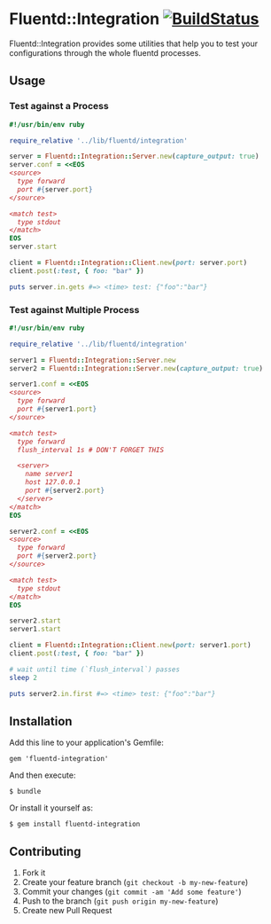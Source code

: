 # Fluentd::Integration [![BuildStatus](https://secure.travis-ci.org/kentaro/fluentd-integration.png)](http://travis-ci.org/kentaro/fluentd-integration)

Fluentd::Integration provides some utilities that help you to test your configurations through the whole fluentd processes.

## Usage

### Test against a Process

```ruby
#!/usr/bin/env ruby

require_relative '../lib/fluentd/integration'

server = Fluentd::Integration::Server.new(capture_output: true)
server.conf = <<EOS
<source>
  type forward
  port #{server.port}
</source>

<match test>
  type stdout
</match>
EOS
server.start

client = Fluentd::Integration::Client.new(port: server.port)
client.post(:test, { foo: "bar" })

puts server.in.gets #=> <time> test: {"foo":"bar"}
```

### Test against Multiple Process

```ruby
#!/usr/bin/env ruby

require_relative '../lib/fluentd/integration'

server1 = Fluentd::Integration::Server.new
server2 = Fluentd::Integration::Server.new(capture_output: true)

server1.conf = <<EOS
<source>
  type forward
  port #{server1.port}
</source>

<match test>
  type forward
  flush_interval 1s # DON'T FORGET THIS

  <server>
    name server1
    host 127.0.0.1
    port #{server2.port}
  </server>
</match>
EOS

server2.conf = <<EOS
<source>
  type forward
  port #{server2.port}
</source>

<match test>
  type stdout
</match>
EOS

server2.start
server1.start

client = Fluentd::Integration::Client.new(port: server1.port)
client.post(:test, { foo: "bar" })

# wait until time (`flush_interval`) passes
sleep 2

puts server2.in.first #=> <time> test: {"foo":"bar"}
```

## Installation

Add this line to your application's Gemfile:

    gem 'fluentd-integration'

And then execute:

    $ bundle

Or install it yourself as:

    $ gem install fluentd-integration

## Contributing

1. Fork it
2. Create your feature branch (`git checkout -b my-new-feature`)
3. Commit your changes (`git commit -am 'Add some feature'`)
4. Push to the branch (`git push origin my-new-feature`)
5. Create new Pull Request
